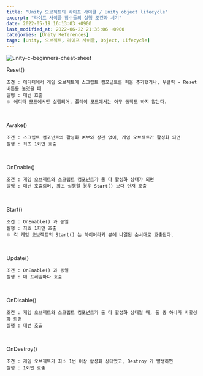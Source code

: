 ```yaml
---
title: "Unity 오브젝트의 라이프 사이클 / Unity object lifecycle"
excerpt: "라이프 사이클 함수들의 실행 조건과 시기"
date: 2022-05-19 16:13:03 +0900
last_modified_at: 2022-06-22 21:35:06 +0900
categories: [Unity References]
tags: [Unity, 오브젝트, 라이프 사이클, Object, Lifecycle]
---
```

![unity-c-beginners-cheat-sheet](https://user-images.githubusercontent.com/79886133/169446204-3e73f24a-1b97-4281-9512-1da005ed006c.png)
<br>

Reset()
<br>

```
조건 : 에디터에서 게임 오브젝트에 스크립트 컴포넌트를 처음 추가했거나, 우클릭 - Reset 버튼을 눌렀을 때
실행 : 매번 호출
※ 에디터 모드에서만 실행되며, 플레이 모드에서는 아무 동작도 하지 않는다.
```
<br>

Awake()
<br>

```
조건 : 스크립트 컴포넌트의 활성화 여부와 상관 없이, 게임 오브젝트가 활성화 되면
실행 : 최초 1회만 호출
```
<br>

OnEnable()
<br>

```
조건 : 게임 오브젝트와 스크립트 컴포넌트가 둘 다 활성화 상태가 되면
실행 : 매번 호출되며, 최초 실행일 경우 Start() 보다 먼저 호출
```
<br>

Start()
<br>

```
조건 : OnEnable() 과 동일
실행 : 최초 1회만 호출
※ 각 게임 오브젝트의 Start() 는 하이어라키 뷰에 나열된 순서대로 호출된다.
```
<br>

Update()
<br>

```
조건 : OnEnable() 과 동일
실행 : 매 프레임마다 호출
```
<br>

OnDisable()
<br>

```
조건 : 게임 오브젝트와 스크립트 컴포넌트가 둘 다 활성화 상태일 때, 둘 중 하나가 비활성화 되면
실행 : 매번 호출
```
<br>

OnDestroy()
<br>

```
조건 : 게임 오브젝트가 최소 1번 이상 활성화 상태였고, Destroy 가 발생하면
실행 : 1회만 호출
```
